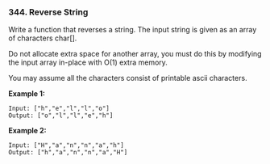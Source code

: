 ### 344. Reverse String

Write a function that reverses a string. The input string is given as an array of characters char[].

Do not allocate extra space for another array, you must do this by modifying the input array in-place with O(1) extra memory.

You may assume all the characters consist of printable ascii characters.

 

**Example 1:**
```
Input: ["h","e","l","l","o"]
Output: ["o","l","l","e","h"]
```

**Example 2:**
```
Input: ["H","a","n","n","a","h"]
Output: ["h","a","n","n","a","H"]
```
